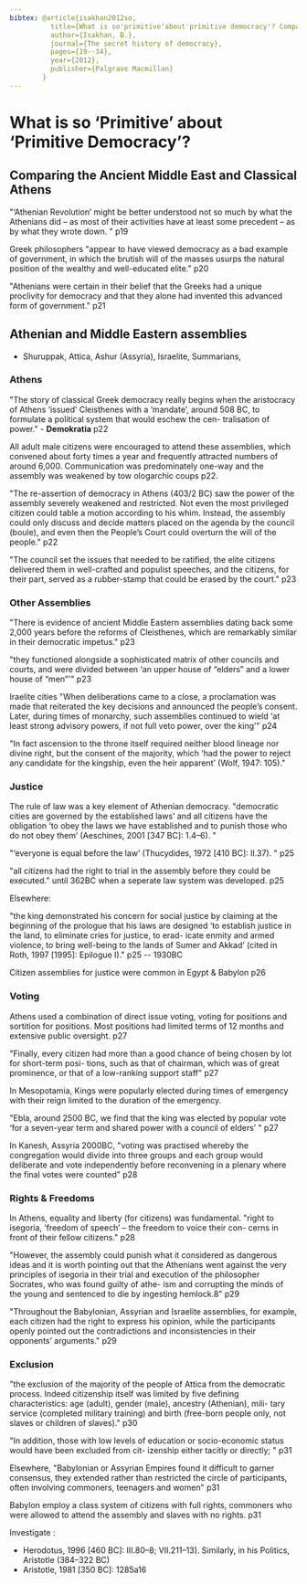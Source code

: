 ```yaml
---
bibtex: @article{isakhan2012so,
          title={What is so'primitive'about'primitive democracy'? Comparing the ancient Middle East and classical Athens},
          author={Isakhan, B.},
          journal={The secret history of democracy},
          pages={19--34},
          year={2012},
          publisher={Palgrave Macmillan}
        }
---
```

# What is so ‘Primitive’ about ‘Primitive Democracy’? 
## Comparing the Ancient Middle East and Classical Athens

"‘Athenian Revolution’ might be better understood not so much by what the Athenians did – as most of their activities have at least some precedent – as by what they wrote down. " p19

Greek philosophers "appear to have viewed democracy as a bad example of government, in which the brutish will of the masses usurps the natural position of the wealthy and well-educated elite." p20

"Athenians were certain in their belief that the Greeks had a unique proclivity for democracy and that they alone had invented this advanced form of government." p21

## Athenian and Middle Eastern assemblies

- Shuruppak, Attica, Ashur (Assyria), Israelite, Summarians, 

### Athens

"The story of classical Greek democracy really begins when the aristocracy of Athens ‘issued’ Cleisthenes with a ‘mandate’, around 508 BC, to formulate a political system that would eschew the cen- tralisation of power." - __Demokratia__ p22

All adult male citizens were encouraged to attend these assemblies, which convened about forty times a year and frequently attracted numbers of around 6,000.  Communication was predominately one-way and the assembly was weakened by tow ologarchic coups p22.

"The re-assertion of democracy in Athens (403/2 BC) saw the power of the assembly severely weakened and restricted. Not even the most privileged citizen could table a motion according to his whim. Instead, the assembly could only discuss and decide matters placed on the agenda by the council (boule), and even then the People’s Court could overturn the will of the people." p22

"The council set the issues that needed to be ratified, the elite citizens delivered them in well-crafted and populist speeches, and the citizens, for their part, served as a rubber-stamp that could be erased by the court." p23

### Other Assemblies

"There is evidence of ancient Middle Eastern assemblies dating back some 2,000 years before the reforms of Cleisthenes, which are remarkably similar in their democratic impetus." p23

"they functioned alongside a sophisticated matrix of other councils and courts, and were divided between ‘an upper house of “elders” and a lower house of “men”'" p23

Iraelite cities "When deliberations came to a close, a proclamation was made that reiterated the key decisions and announced the people’s consent. Later, during times of monarchy, such assemblies continued to wield ‘at least strong advisory powers, if not full veto power, over the king’" p24

"In fact ascension to the throne itself required neither blood lineage nor divine right, but the consent of the majority, which ‘had the power to reject any candidate for the kingship, even the heir apparent’ (Wolf, 1947: 105)."

### Justice

The rule of law was a key element of Athenian democracy. "democratic cities are governed by the established laws’ and all citizens have the obligation ‘to obey the laws we have established and to punish those who do not obey them’ (Aeschines, 2001 [347 BC]: 1.4–6). "

"‘everyone is equal before the law’ (Thucydides, 1972 [410 BC]: II.37). " p25

"all citizens had the right to trial in the assembly before they could be executed." until 362BC when a seperate law system was developed. p25

Elsewhere:

"the king demonstrated his concern for social justice by claiming at the beginning of the prologue that his laws are designed ‘to establish justice in the land, to eliminate cries for justice, to erad- icate enmity and armed violence, to bring well-being to the lands of Sumer and Akkad’ (cited in Roth, 1997 [1995]: Epilogue I)." p25 -- 1930BC

Citizen assemblies for justice were common in Egypt & Babylon p26

### Voting

Athens used a combination of direct issue voting, voting for positions and sortition for positions.  Most positions had limited terms of 12 months and extensive public oversight. p27

"Finally, every citizen had more than a good chance of being chosen by lot for short-term posi- tions, such as that of chairman, which was of great prominence, or that of a low-ranking support staff" p27

In Mesopotamia, Kings were popularly elected during times of emergency with their reign limited to the duration of the emergency. 

"Ebla, around 2500 BC, we find that the king was elected by popular vote ‘for a seven-year term and shared power with a council of elders’ " p27

In Kanesh, Assyria 2000BC, "voting was practised whereby the congregation would divide into three groups and each group would deliberate and vote independently before reconvening in a plenary where the final votes were counted" p28

### Rights & Freedoms

In Athens, equality and liberty (for citizens) was fundamental. "right to isegoria, ‘freedom of speech’ – the freedom to voice their con- cerns in front of their fellow citizens." p28

"However, the assembly could punish what it considered as dangerous ideas and it is worth pointing out that the Athenians went against the very principles of isegoria in their trial and execution of the philosopher Socrates, who was found guilty of athe- ism and corrupting the minds of the young and sentenced to die by ingesting hemlock.8" p29

"Throughout the Babylonian, Assyrian and Israelite assemblies, for example, each citizen had the right to express his opinion, while the participants openly pointed out the contradictions and inconsistencies in their opponents’ arguments." p29

### Exclusion

"the exclusion of the majority of the people of Attica from the democratic process. Indeed citizenship itself was limited by five defining characteristics: age (adult), gender (male), ancestry (Athenian), mili- tary service (completed military training) and birth (free-born people only, not slaves or children of slaves)." p30

"In addition, those with low levels of education or socio-economic status would have been excluded from cit- izenship either tacitly or directly; " p31

Elsewhere, "Babylonian or Assyrian Empires found it difficult to garner consensus, they extended rather than restricted the circle of participants, often involving commoners, teenagers and women" p31

Babylon employ a class system of citizens with full rights, commoners who were allowed to attend the assembly and slaves with no rights. p31


Investigate :

- Herodotus, 1996 [460 BC]: III.80–8; VII.211–13). Similarly, in his Politics, Aristotle (384–322 BC)
- Aristotle, 1981 [350 BC]: 1285a16